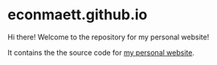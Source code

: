 # econmaett.github.io

<!-- badges: start -->
<!-- badges: end -->

Hi there! Welcome to the repository for my personal website!

It contains the the source code for [my personal website](https://econmaett.github.io/).
